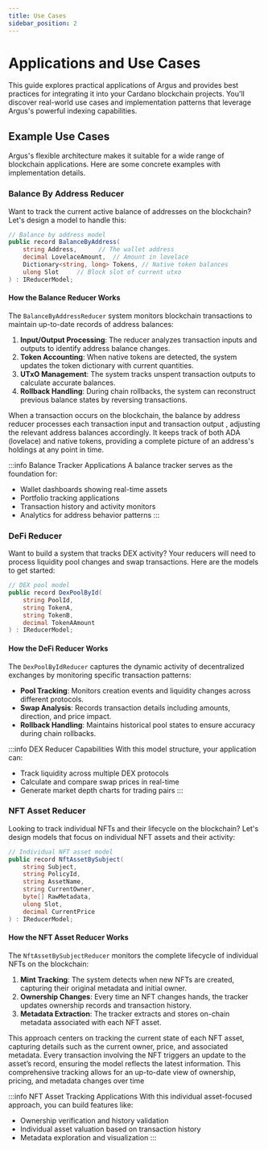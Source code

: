 ```yaml
---
title: Use Cases
sidebar_position: 2
---
```


# Applications and Use Cases

This guide explores practical applications of Argus and provides best practices for integrating it into your Cardano blockchain projects. You'll discover real-world use cases and implementation patterns that leverage Argus's powerful indexing capabilities.

## Example Use Cases

Argus's flexible architecture makes it suitable for a wide range of blockchain applications. Here are some concrete examples with implementation details.

### Balance By Address Reducer

Want to track the current active balance of addresses on the blockchain? Let's design a model to handle this:

```csharp
// Balance by address model
public record BalanceByAddress(
    string Address,      // The wallet address
    decimal LovelaceAmount,  // Amount in lovelace
    Dictionary<string, long> Tokens, // Native token balances
    ulong Slot     // Block slot of current utxo
) : IReducerModel;
```

#### How the Balance Reducer Works

The `BalanceByAddressReducer` system monitors blockchain transactions to maintain up-to-date records of address balances:

1. **Input/Output Processing**: The reducer analyzes transaction inputs and outputs to identify address balance changes.
2. **Token Accounting**: When native tokens are detected, the system updates the token dictionary with current quantities.
3. **UTxO Management**: The system tracks unspent transaction outputs to calculate accurate balances.
4. **Rollback Handling**: During chain rollbacks, the system can reconstruct previous balance states by reversing transactions.

When a transaction occurs on the blockchain, the balance by address reducer processes each transaction input and transaction output , adjusting the relevant address balances accordingly. It keeps track of both ADA (lovelace) and native tokens, providing a complete picture of an address's holdings at any point in time.

:::info Balance Tracker Applications
A balance tracker serves as the foundation for:
- Wallet dashboards showing real-time assets
- Portfolio tracking applications
- Transaction history and activity monitors
- Analytics for address behavior patterns
:::

### DeFi Reducer

Want to build a system that tracks DEX activity? Your reducers will need to process liquidity pool changes and swap transactions. Here are the models to get started:

```csharp
// DEX pool model
public record DexPoolById(
    string PoolId,
    string TokenA,
    string TokenB,
    decimal TokenAAmount
) : IReducerModel;
```

#### How the DeFi Reducer Works

The `DexPoolByIdReducer` captures the dynamic activity of decentralized exchanges by monitoring specific transaction patterns:

- **Pool Tracking**: Monitors creation events and liquidity changes across different protocols.
- **Swap Analysis**: Records transaction details including amounts, direction, and price impact.
- **Rollback Handling**: Maintains historical pool states to ensure accuracy during chain rollbacks.

:::info DEX Reducer Capabilities
With this model structure, your application can:
- Track liquidity across multiple DEX protocols
- Calculate and compare swap prices in real-time
- Generate market depth charts for trading pairs
:::

### NFT Asset Reducer

Looking to track individual NFTs and their lifecycle on the blockchain? Let's design models that focus on individual NFT assets and their activity:

```csharp
// Individual NFT asset model
public record NftAssetBySubject(
    string Subject,
    string PolicyId,
    string AssetName,
    string CurrentOwner,
    byte[] RawMetadata,
    ulong Slot,
    decimal CurrentPrice
) : IReducerModel;
```

#### How the NFT Asset Reducer Works

The `NftAssetBySubjectReducer` monitors the complete lifecycle of individual NFTs on the blockchain:

1. **Mint Tracking**: The system detects when new NFTs are created, capturing their original metadata and initial owner.
2. **Ownership Changes**: Every time an NFT changes hands, the tracker updates ownership records and transaction history.
3. **Metadata Extraction**: The tracker extracts and stores on-chain metadata associated with each NFT asset.

This approach centers on tracking the current state of each NFT asset, capturing details such as the current owner, price, and associated metadata. Every transaction involving the NFT triggers an update to the asset’s record, ensuring the model reflects the latest information. This comprehensive tracking allows for an up-to-date view of ownership, pricing, and metadata changes over time

:::info NFT Asset Tracking Applications
With this individual asset-focused approach, you can build features like:
- Ownership verification and history validation
- Individual asset valuation based on transaction history
- Metadata exploration and visualization
:::
